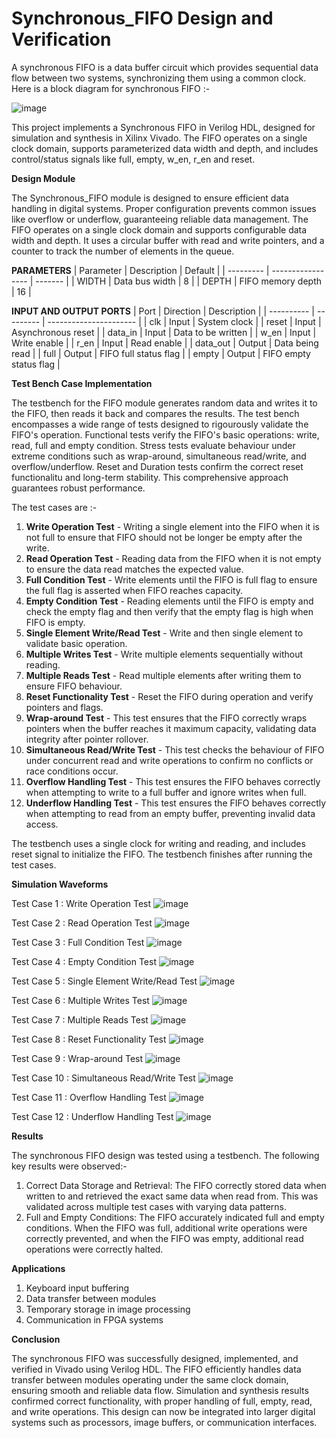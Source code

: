 # Synchronous_FIFO Design and Verification
A synchronous FIFO is a data buffer circuit which provides sequential data flow between two systems, synchronizing them using a common clock.
Here is a block diagram for synchronous FIFO :-

![image](https://github.com/user-attachments/assets/87ad34f2-4ab7-44b3-b469-a6a449c753c1)

This project implements a Synchronous FIFO in Verilog HDL, designed for simulation and synthesis in Xilinx Vivado. The FIFO operates on a single clock domain, supports parameterized data width and depth, and includes control/status signals like full, empty, w_en, r_en and reset.

**Design Module**

The Synchronous_FIFO module is designed to ensure efficient data handling in digital systems. Proper configuration prevents common issues like overflow or underflow, guaranteeing reliable data management. The FIFO operates on a single clock domain and supports configurable data width and depth. It uses a circular buffer with read and write pointers, and a counter to track the number of elements in the queue.

**PARAMETERS**
| Parameter | Description       | Default |
| --------- | ----------------- | ------- |
| WIDTH     | Data bus width    | 8       |
| DEPTH     | FIFO memory depth | 16      |

**INPUT AND OUTPUT PORTS**
| Port       | Direction | Description            |
| ---------- | --------- | ---------------------- |
|  clk       | Input     | System clock           |
|  reset     | Input     | Asynchronous reset     |
|  data_in   | Input     | Data to be written     |
|  w_en      | Input     | Write enable           |
|  r_en      | Input     | Read enable            |
|  data_out  | Output    | Data being read        |
|  full      | Output    | FIFO full status flag  |
|  empty     | Output    | FIFO empty status flag |

**Test Bench Case Implementation**

The testbench for the FIFO module generates random data and writes it to the FIFO, then reads it back and compares the results. The test bench encompasses a wide range of tests designed to rigourously validate the FIFO's operation.
Functional tests verify the FIFO's basic operations: write, read, full and empty condition.
Stress tests evaluate behaviour under extreme conditions such as wrap-around, simultaneous read/write, and overflow/underflow.
Reset and Duration tests confirm the correct reset functionalitu and long-term stability.
This comprehensive approach guarantees robust performance.

The test cases are :- 
1. **Write Operation Test** - Writing a single element into the FIFO when it is not full to ensure that FIFO should not be longer be empty after the write.
2. **Read Operation Test** - Reading data from the FIFO when it is not empty to ensure the data read matches the expected value.
3. **Full Condition Test** - Write elements until the FIFO is full flag to ensure the full flag is asserted when FIFO reaches capacity.
4. **Empty Condition Test** - Reading elements until the FIFO is empty and check the empty flag and then verify that the empty flag is high when FIFO is empty.
5. **Single Element Write/Read Test** - Write and then single element to validate basic operation.
6. **Multiple Writes Test** - Write multiple elements sequentially without reading.
7. **Multiple Reads Test** - Read multiple elements after writing them to ensure FIFO behaviour.
8. **Reset Functionality Test** - Reset the FIFO during operation and verify pointers and flags.
9. **Wrap-around Test** - This test ensures that the FIFO correctly wraps pointers when the buffer reaches it maximum capacity, validating data integrity after pointer rollover.
10. **Simultaneous Read/Write Test** - This test checks the behaviour of FIFO under concurrent read and write operations to confirm no conflicts or race conditions occur.
11. **Overflow Handling Test** - This test ensures the FIFO behaves correctly when attempting to write to a full buffer and ignore writes when full.
12. **Underflow Handling Test** - This test ensures the FIFO behaves correctly when attempting to read from an empty buffer, preventing invalid data access.

The testbench uses a single clock for writing and reading, and includes reset signal to initialize the FIFO. The testbench finishes after running the test cases.

**Simulation Waveforms**

Test Case 1 : Write Operation Test
![image](https://github.com/user-attachments/assets/f6ff315d-fad9-4dfb-9cc0-6318dde2a78b)

Test Case 2 : Read Operation Test
![image](https://github.com/user-attachments/assets/8927237e-7b6d-49f7-95ad-028254f0766b)

Test Case 3 : Full Condition Test
![image](https://github.com/user-attachments/assets/1c14b300-d747-4e25-8aac-0b18d88a75ab)

Test Case 4 : Empty Condition Test
![image](https://github.com/user-attachments/assets/cde1edd2-8c0e-4fb8-b4a6-30446bff17fd)

Test Case 5 : Single Element Write/Read Test
![image](https://github.com/user-attachments/assets/af854b50-1696-4708-b957-025b843cba94)

Test Case 6 : Multiple Writes Test
![image](https://github.com/user-attachments/assets/23520f9d-b428-40ad-b1a1-06cfc6f196a3)

Test Case 7 : Multiple Reads Test
![image](https://github.com/user-attachments/assets/55c4ea26-38db-431d-b354-48b6fad60eed)

Test Case 8 : Reset Functionality Test
![image](https://github.com/user-attachments/assets/3a86ec10-f750-44d0-aa46-be0a0cdf894f)

Test Case 9 : Wrap-around Test
![image](https://github.com/user-attachments/assets/254270bf-a2de-4be2-bdf5-76b0f5753a42)

Test Case 10 : Simultaneous Read/Write Test
![image](https://github.com/user-attachments/assets/bf5aa5e9-1cb1-44d0-9ef4-12250fe6ed5d)

Test Case 11 : Overflow Handling Test 
![image](https://github.com/user-attachments/assets/5d41f0fa-c5b0-40d0-8e69-9ae1816bde57)

Test Case 12 : Underflow Handling Test
![image](https://github.com/user-attachments/assets/d88e27fe-25d1-4b81-94c1-7ba0b1c3f1e5)

**Results**

The synchronous FIFO design was tested using a testbench. The following key results were observed:-
1. Correct Data Storage and Retrieval: The FIFO correctly stored data when written to and retrieved the exact same data when read from. This was validated across multiple test cases with varying data patterns.
2. Full and Empty Conditions: The FIFO accurately indicated full and empty conditions. When the FIFO was full, additional write operations were correctly prevented, and when the FIFO was empty, additional read operations were correctly halted.

**Applications**
1. Keyboard input buffering
2. Data transfer between modules
3. Temporary storage in image processing
4. Communication in FPGA systems

**Conclusion**

The synchronous FIFO was successfully designed, implemented, and verified in Vivado using Verilog HDL. The FIFO efficiently handles data transfer between modules operating under the same clock domain, ensuring smooth and reliable data flow. Simulation and synthesis results confirmed correct functionality, with proper handling of full, empty, read, and write operations. This design can now be integrated into larger digital systems such as processors, image buffers, or communication interfaces.
















